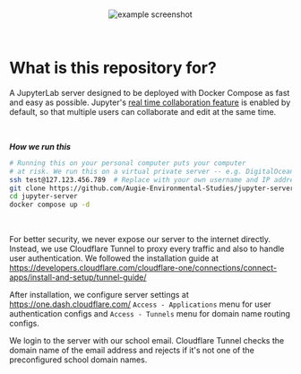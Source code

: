 <br>
<p align="center">
  <img alt="example screenshot" src="https://user-images.githubusercontent.com/19341857/201000605-2828bf29-da22-489d-8e09-649832c4b510.png">
</p>
<br>

# What is this repository for?

A JupyterLab server designed to be deployed with Docker Compose
as fast and easy as possible. Jupyter's
[real time collaboration feature](https://jupyterlab.readthedocs.io/en/stable/user/rtc.html)
is enabled by default, so that multiple users can
collaborate and edit at the same time.

<br>

***How we run this***<br>
```bash
# Running this on your personal computer puts your computer
# at risk. We run this on a virtual private server -- e.g. DigitalOcean.
ssh test@127.123.456.789  # Replace with your own username and IP address
git clone https://github.com/Augie-Environmental-Studies/jupyter-server.git
cd jupyter-server
docker compose up -d
```

<br>

For better security, we never expose
our server to the internet directly. Instead, we use Cloudflare Tunnel
to proxy every traffic and also to handle user authentication. We followed the installation guide at
https://developers.cloudflare.com/cloudflare-one/connections/connect-apps/install-and-setup/tunnel-guide/

After installation, we configure server settings
at https://one.dash.cloudflare.com/
`Access - Applications` menu for user authentication configs
and `Access - Tunnels` menu for domain name routing configs.

We login to the server with our school email.
Cloudflare Tunnel checks the domain name of
the email address and rejects if it's not one of
the preconfigured school domain names.

<br>
<br>
